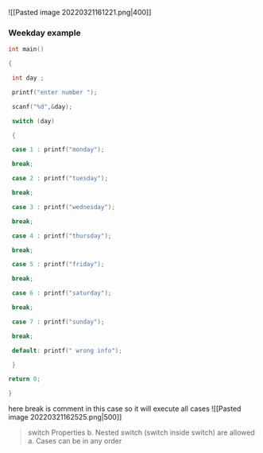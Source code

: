 ![[Pasted image 20220321161221.png|400]]

### Weekday example 
```c
int main()

{

 int day ;

 printf("enter number ");

 scanf("%d",&day);

 switch (day)

 {

 case 1 : printf("monday");

 break;

 case 2 : printf("tuesday");

 break;

 case 3 : printf("wednesday");

 break;

 case 4 : printf("thursday");

 break;

 case 5 : printf("friday");

 break;

 case 6 : printf("saturday");

 break;

 case 7 : printf("sunday");

 break;

 default: printf(" wrong info");

 }

return 0;

}
```


 here break is comment in this case so it will execute all cases
![[Pasted image 20220321162525.png|500]]

> 
> switch Properties b. Nested switch (switch inside switch) are allowed
> a. Cases can be in any order
> 
